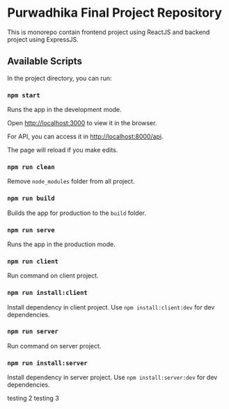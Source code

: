 # Purwadhika Final Project Repository

This is monorepo contain frontend project using ReactJS and backend project using ExpressJS.

## Available Scripts

In the project directory, you can run:

### `npm start`

Runs the app in the development mode.

Open [http://localhost:3000](http://localhost:3000) to view it in the browser.

For API, you can access it in [http://localhost:8000/api](http://localhost:8000/api).

The page will reload if you make edits.

### `npm run clean`

Remove `node_modules` folder from all project.

### `npm run build`

Builds the app for production to the `build` folder.

### `npm run serve`

Runs the app in the production mode.

### `npm run client`

Run command on client project.

### `npm run install:client`

Install dependency in client project. Use `npm install:client:dev` for dev dependencies.

### `npm run server`

Run command on server project.

### `npm run install:server`

Install dependency in server project. Use `npm install:server:dev` for dev dependencies.

testing 2
testing 3
